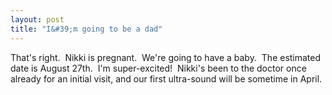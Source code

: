 ```yaml
---
layout: post
title: "I&#39;m going to be a dad"
---
```


<p>That's right.&nbsp; Nikki is pregnant.&nbsp; We're going to have a baby.&nbsp; The estimated date is August 27th.&nbsp; I'm super-excited!&nbsp; Nikki's been to the doctor once already for an initial visit, and our first ultra-sound will be sometime in April.&nbsp; </p> 

